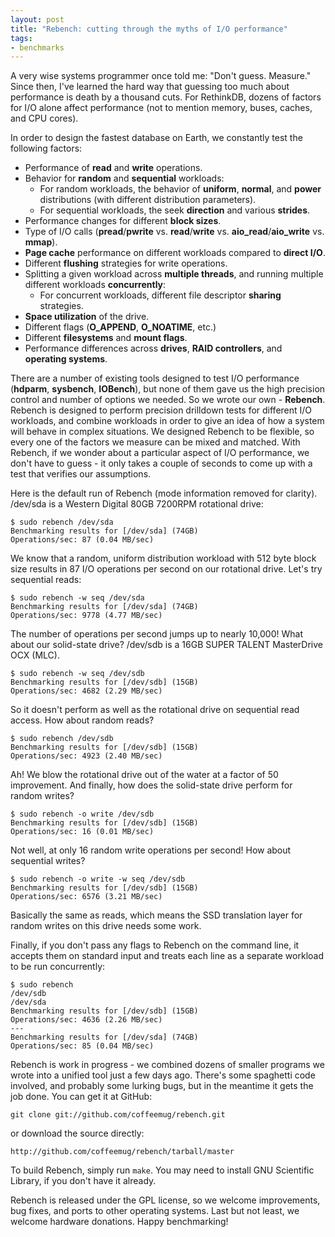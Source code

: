 ```yaml
---
layout: post
title: "Rebench: cutting through the myths of I/O performance"
tags:
- benchmarks
--- 
```


A very wise systems programmer once told me: "Don't guess. Measure." Since
then, I've learned the hard way that guessing too much about performance is
death by a thousand cuts. For RethinkDB, dozens of factors for I/O alone
affect performance (not to mention memory, buses, caches, and CPU cores).
<!--more-->

In order to design the fastest database on Earth, we constantly test the
following factors:

  * Performance of **read** and **write** operations.
  * Behavior for **random** and **sequential** workloads: 
    * For random workloads, the behavior of **uniform**, **normal**, and
      **power** distributions (with different distribution parameters).
    * For sequential workloads, the seek **direction** and various **strides**.
  * Performance changes for different **block sizes**.
  * Type of I/O calls (**pread**/**pwrite** vs. **read**/**write** vs.
  	**aio_read**/**aio_write** vs. **mmap**).
  * **Page cache** performance on different workloads compared to **direct
  	I/O**.
  * Different **flushing** strategies for write operations.
  * Splitting a given workload across **multiple threads**, and running
  	multiple different workloads **concurrently**: 
    * For concurrent workloads, different file descriptor **sharing**
      strategies.
  * **Space utilization** of the drive.
  * Different flags (**O_APPEND**, **O_NOATIME**, etc.)
  * Different **filesystems** and **mount flags**.
  * Performance differences across **drives**, **RAID controllers**, and
  	**operating systems**.
<!--more-->

There are a number of existing tools designed to test I/O performance
(**hdparm**, **sysbench**, **IOBench**), but none of them gave us the high
precision control and number of options we needed. So we wrote our own -
**Rebench**. Rebench is designed to perform precision drilldown tests for
different I/O workloads, and combine workloads in order to give an idea of how
a system will behave in complex situations. We designed Rebench to be
flexible, so every one of the factors we measure can be mixed and matched.
With Rebench, if we wonder about a particular aspect of I/O performance, we
don't have to guess - it only takes a couple of seconds to come up with a test
that verifies our assumptions.

Here is the default run of Rebench (mode information removed for clarity).
/dev/sda is a Western Digital 80GB 7200RPM rotational drive:

    $ sudo rebench /dev/sda
    Benchmarking results for [/dev/sda] (74GB)
    Operations/sec: 87 (0.04 MB/sec)

We know that a random, uniform distribution workload with 512 byte block size
results in 87 I/O operations per second on our rotational drive. Let's try
sequential reads:
    
    $ sudo rebench -w seq /dev/sda
    Benchmarking results for [/dev/sda] (74GB)
    Operations/sec: 9778 (4.77 MB/sec)

The number of operations per second jumps up to nearly 10,000! What about our
solid-state drive? /dev/sdb is a 16GB SUPER TALENT MasterDrive OCX (MLC).

    $ sudo rebench -w seq /dev/sdb
    Benchmarking results for [/dev/sdb] (15GB)
    Operations/sec: 4682 (2.29 MB/sec)

So it doesn't perform as well as the rotational drive on sequential read
access. How about random reads?

    $ sudo rebench /dev/sdb
    Benchmarking results for [/dev/sdb] (15GB)
    Operations/sec: 4923 (2.40 MB/sec)

Ah! We blow the rotational drive out of the water at a factor of 50
improvement. And finally, how does the solid-state drive perform for random
writes?
    
    $ sudo rebench -o write /dev/sdb
    Benchmarking results for [/dev/sdb] (15GB)
    Operations/sec: 16 (0.01 MB/sec)

Not well, at only 16 random write operations per second! How about sequential
writes?

    
    $ sudo rebench -o write -w seq /dev/sdb
    Benchmarking results for [/dev/sdb] (15GB)
    Operations/sec: 6576 (3.21 MB/sec)

Basically the same as reads, which means the SSD translation layer for random
writes on this drive needs some work.

Finally, if you don't pass any flags to Rebench on the command line, it
accepts them on standard input and treats each line as a separate workload to
be run concurrently:

    $ sudo rebench
    /dev/sdb
    /dev/sda
    Benchmarking results for [/dev/sdb] (15GB)
    Operations/sec: 4636 (2.26 MB/sec)
    ---
    Benchmarking results for [/dev/sda] (74GB)
    Operations/sec: 85 (0.04 MB/sec)

Rebench is work in progress - we combined dozens of smaller programs we wrote
into a unified tool just a few days ago. There's some spaghetti code involved,
and probably some lurking bugs, but in the meantime it gets the job done. You
can get it at GitHub:

    git clone git://github.com/coffeemug/rebench.git

or download the source directly:
    
    http://github.com/coffeemug/rebench/tarball/master

To build Rebench, simply run `make`. You may need to install GNU Scientific
Library, if you don't have it already.

Rebench is released under the GPL license, so we welcome improvements, bug
fixes, and ports to other operating systems. Last but not least, we welcome
hardware donations. Happy benchmarking!

